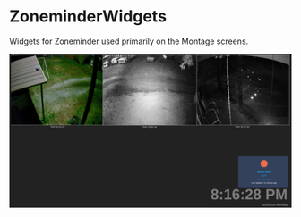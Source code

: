 # ZoneminderWidgets
Widgets for Zoneminder used primarily on the Montage screens.

![Example](https://github.com/Apezdr/ZoneminderWidgets/blob/main/screen-example.png?raw=true)
